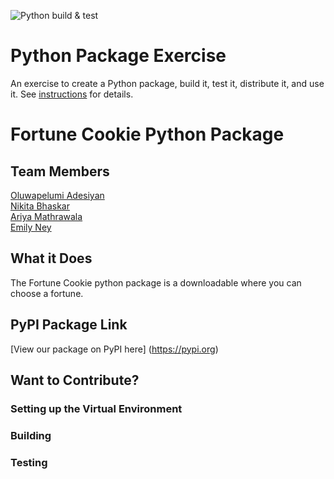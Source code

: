 ![Python build & test](https://github.com/software-students-spring2025/3-python-package-teamproj3/actions/workflows/event-logger.yml/badge.svg)

# Python Package Exercise

An exercise to create a Python package, build it, test it, distribute it, and use it. See [instructions](./instructions.md) for details.

# Fortune Cookie Python Package

## Team Members
[Oluwapelumi Adesiyan](https://github.com/oadesiyan) <br />
[Nikita Bhaskar](https://github.com/nikitabhaskar) <br />
[Ariya Mathrawala](https://github.com/ariyamath29) <br />
[Emily Ney](https://github.com/EmilyNey) <br />

## What it Does
The Fortune Cookie python package is a downloadable where you can choose a fortune.

## PyPI Package Link
[View our package on PyPI here] (https://pypi.org)

## Want to Contribute?
### Setting up the Virtual Environment

### Building

### Testing